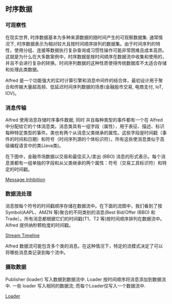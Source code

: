 
## 时序数据
### 可观察性

在现实世界, 时序数据基本为多种来源数据的随时间产生的可观察数据集. 通常情况下, 时序数据表示为相对较大且按时间顺序排列的数据集。由于时间序列的特性，使用分组、连接等数据执行复杂查询或习惯性操作可能非常困难且成本高昂。这就是为什么在大多数案例中，时序数据是按时间顺序在数据流中收集和使用的，并且不会进行复杂的转换。时间序列数据的这种性质使得传统数据库不太适合存储和处理此类数据。

Alfred 是一个功能强大的实时计算引擎和消息中间件的结合体，最初设计用于聚合和传输大量超高频、低延迟时间序列数据的场景(金融股市交易, 电商支付, IoT, IOV)。

### 消息传输

Alfred 使用消息存储时序事件数据, 同时 并且每种类型的事件都有一个在 Alfred 中分配给它的个体消息类。消息类具有一组字段（属性），用于表征、描述、标识每种特定类型的事件。类也有两个从消息父类继承的属性。这些字段是时间戳（事件的时间和日期）和符号（时间序列源的个体标识符）。所有这些使消息类似于高级编程语言中的类(Java类)。

在下图中，金融市场数据以交易和最佳买入/卖出 (BBO) 消息的形式表示。每个消息类都有一组单独的字段和从父类继承的两个属性：符号（交易工具标识符）和特定的时间戳。

[Message Inhibition](https://github.com/datasphere-oss/Alfred/blob/main/picture/Msg-Inhibition.png)

### 数据流处理

消息按每个符号的时间戳顺序存储在数据流中。在下面的流图中，我们看到了按 Symbol(AAPL、AMZN 等)聚合的不同类别的消息(Best Bid/Offer (BBO) 和 Trade）。所有消息都根据它们的时间戳(T1、T2 等)按时间顺序排列在数据流中。 Alfred 提供纳秒颗粒度的时间戳。

[Stream Timeline](https://github.com/datasphere-oss/Alfred/blob/main/picture/Stream-Timeline.png)

Alfred 数据流可能包含多个类的消息。在这种情况下，特定的流模式决定了可以将哪些消息类记录到每个流中。

### 摄取数据

Publisher (loader) 写入数据到数据流中. Loader 按时间顺序将消息添加到数据流中. 一些 loader 写入相同的数据流; 而每个Loader仅写入一个数据流中.

[Loader](https://github.com/datasphere-oss/Alfred/blob/main/picture/Loader.png)






